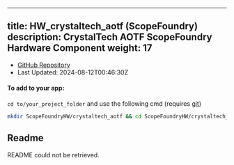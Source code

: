 
---
title: HW_crystaltech_aotf (ScopeFoundry)
description: CrystalTech AOTF ScopeFoundry Hardware Component
weight: 17
---
- [GitHub Repository](https://github.com/ScopeFoundry/HW_crystaltech_aotf)
- Last Updated: 2024-08-12T00:46:30Z


#### To add to your app:

`cd to/your_project_folder` and use the following cmd (requires [git](/docs/100_development/20_git/))

```bash
mkdir ScopeFoundryHW/crystaltech_aotf && cd ScopeFoundryHW/crystaltech_aotf && git init --initial-branch=master && git remote add upstream_ScopeFoundry https://github.com/ScopeFoundry/HW_crystaltech_aotf && git pull upstream_ScopeFoundry master && cd ../..
```

## Readme
README could not be retrieved.
